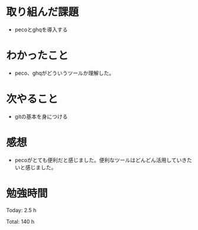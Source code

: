 # 取り組んだ課題
- pecoとghqを導入する

# わかったこと
- peco、ghqがどういうツールか理解した。
  
# 次やること
- gitの基本を身につける

# 感想
- pecoがとても便利だと感じました。便利なツールはどんどん活用していきたいと感じました。

# 勉強時間
Today: 2.5 h

Total: 140 h
